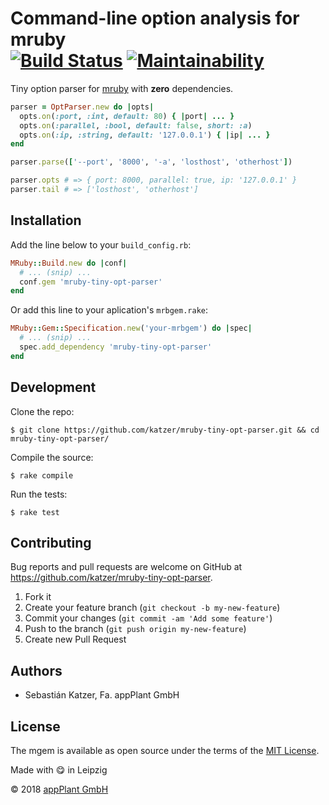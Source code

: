 # Command-line option analysis for mruby <br> [![Build Status](https://travis-ci.com/katzer/mruby-tiny-opt-parser.svg?branch=master)](https://travis-ci.com/katzer/mruby-tiny-opt-parser) [![Maintainability](https://api.codeclimate.com/v1/badges/7d8bb5bc18ad8da8c3fc/maintainability)](https://codeclimate.com/github/katzer/mruby-tiny-opt-parser/maintainability)

Tiny option parser for [mruby][mruby] with __zero__ dependencies.

```ruby
parser = OptParser.new do |opts|
  opts.on(:port, :int, default: 80) { |port| ... }
  opts.on(:parallel, :bool, default: false, short: :a)
  opts.on(:ip, :string, default: '127.0.0.1') { |ip| ... }
end

parser.parse(['--port', '8000', '-a', 'losthost', 'otherhost'])

parser.opts # => { port: 8000, parallel: true, ip: '127.0.0.1' }
parser.tail # => ['losthost', 'otherhost']
```

## Installation

Add the line below to your `build_config.rb`:

```ruby
MRuby::Build.new do |conf|
  # ... (snip) ...
  conf.gem 'mruby-tiny-opt-parser'
end
```

Or add this line to your aplication's `mrbgem.rake`:

```ruby
MRuby::Gem::Specification.new('your-mrbgem') do |spec|
  # ... (snip) ...
  spec.add_dependency 'mruby-tiny-opt-parser'
end
```

## Development

Clone the repo:
    
    $ git clone https://github.com/katzer/mruby-tiny-opt-parser.git && cd mruby-tiny-opt-parser/

Compile the source:

    $ rake compile

Run the tests:

    $ rake test

## Contributing

Bug reports and pull requests are welcome on GitHub at https://github.com/katzer/mruby-tiny-opt-parser.

1. Fork it
2. Create your feature branch (`git checkout -b my-new-feature`)
3. Commit your changes (`git commit -am 'Add some feature'`)
4. Push to the branch (`git push origin my-new-feature`)
5. Create new Pull Request

## Authors

- Sebastián Katzer, Fa. appPlant GmbH

## License

The mgem is available as open source under the terms of the [MIT License][license].

Made with :yum: in Leipzig

© 2018 [appPlant GmbH][appplant]

[mruby]: https://github.com/mruby/mruby
[license]: http://opensource.org/licenses/MIT
[appplant]: www.appplant.de
